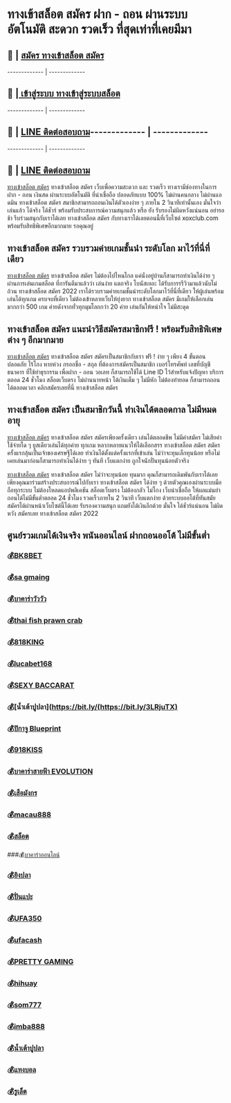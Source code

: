# ทางเข้าสล็อต สมัคร ฝาก - ถอน ผ่านระบบอัตโนมัติ สะดวก รวดเร็ว ที่สุดเท่าที่เคยมีมา

## :money_with_wings: | [สมัคร ทางเข้าสล็อต สมัคร ](https://bit.ly/3LRjuTX)
------------- | -------------
## :sparkling_heart: |[ เข้าสู่ระบบ ทางเข้าสู่ระบบสล็อต ](https://bit.ly/3LRjuTX)
------------- | -------------
## :calling: | [LINE ติดต่อสอบถาม](https://bit.ly/3fv4cbx)------------- | -------------

------------- | -------------
## :calling: | [LINE ติดต่อสอบถาม](https://bit.ly/3fv4cbx)
[ทางเข้าสล็อต สมัคร](https://bit.ly/3LRjuTX)​ ทางเข้าสล็อต สมัคร เว็บเพื่อความสะดวก และ รวดเร็ว ทางเรามีช่องทางในการฝาก - ถอน เงินสด ผ่านระบบอัตโนมัติ ที่น่าเชื่อถือ ปลอดภัยแบบ 100% ไม่ผ่านคนกลาง ไม่ผ่านแอดมิน ทางเข้าสล็อต สมัคร สมาชิกสามารถถอนเงินได้ตัวเองง่าย ๆ ภายใน 2 วินาทีเท่านั้นเอง มั่นใจว่าเล่นแล้ว ได้จริง ได้ชัวร์ พร้อมรับประสบการณ์ความสนุกแล้ว หรือ ยัง รับรองไม่ผิดหวังแน่นอน อย่ารอช้า รีบร่วมสนุกกับเราได้เลย ทางเข้าสล็อต สมัคร กับทางเราได้เลยตอนนี้ที่เว็บไซต์ xoxclub.com พร้อมรับสิทธิพิเศษอีกมากมาย รอคุณอยู่

## ทางเข้าสล็อต สมัคร รวบรวมค่ายเกมชั้นนำ ระดับโลก มาไว้ที่นี่ที่เดียว​
[ทางเข้าสล็อต สมัคร](https://bit.ly/3LRjuTX)​​ ทางเข้าสล็อต สมัคร ไม่ต้องไปไหนไกล แค่นั่งอยู่บ้านก็สามารถทำเงินได้ง่าย ๆ ผ่านการเล่นเกมสล็อต ที่การันตีมาแล้วว่า เล่นง่าย แตกจริง โบนัสเยอะ ได้รับการรรีวิวมาแล้วนับไม่ถ้วน ทางเข้าสล็อต สมัคร 2022 เราได้รวบรวมค่ายเกมชั้นนำระดับโลกมาไว้ที่นี่ที่เดียว ให้ผู้เล่นพร้อมเล่นได้ทุกเกม ครบจบที่เดียว ไม่ต้องเข้าหลายเว็บให้ยุ่งยาก ทางเข้าสล็อต สมัคร มีเกมให้เลือกเล่นมากกว่า 500 เกม ค่ายดังจากทั่วทุกมุมโลกกว่า 20 ค่าย เล่นกันให้หนำใจ ไม่มีสะดุด

## ทางเข้าสล็อต สมัคร แนะนำวิธีสมัครสมาชิกฟรี ! พร้อมรับสิทธิพิเศษต่าง ๆ อีกมากมาย
[ทางเข้าสล็อต สมัคร](https://bit.ly/3LRjuTX)​  ทางเข้าสล็อต สมัคร สมัครเป็นสมาชิกกับเรา ฟรี ! ง่าย ๆ เพียง 4 ขั้นตอน ปลอดภัย ไร้โกง หายห่วง
กรอกชื่อ - สกุล ที่ต้องการสมัครเป็นสมาชิก
เบอร์โทรศัพท์
เลขที่บัญชีธนาคาร ที่ใช้ทำธุรกรรม เพื่อฝาก - ถอน วอเลท ก็สามารถใช้ได้
Line ID ไว้สำหรับแจ้งปัญหา บริการตลอด 24 ชั่วโมง
สล็อตเว็บตรง ไม่ผ่านนายหน้า ได้เงินเต็ม ๆ ไม่มีหัก ไม่ต้องทำยอด ก็สามารถถอนได้ตลอดเวลา คลิกสมัครเลยที่นี่ ทางเข้าสล็อต สมัคร

## ทางเข้าสล็อต สมัคร เป็นสมาชิกวันนี้ ทำเงินได้ตลอดกาล ไม่มีหมดอายุ
[ทางเข้าสล็อต สมัคร](https://bit.ly/3LRjuTX)​​ ทางเข้าสล็อต สมัคร สมัครเพียงครั้งเดียว เล่นได้ตลอดชีพ ไม่มีค่าสมัคร ไม่เสียค่าใช้จ่ายใด ๆ ยูสเดียวเล่นได้ทุกค่าย ทุกเกม หลากหลายแนวให้ได้เลือกสรร ทางเข้าสล็อต สมัคร สมัครครั้งแรกลุ้นเป็นเจ้าของเศรษฐีได้เลย ทำเงินได้ตั้งแต่ครั้งแรกที่เข้าเล่น ไม่ว่าจะทุนเล็กทุนน้อย หรือไม่เคยเล่นมาก่อนก็สามารถทำเงินได้ง่าย ๆ ทันที เว็บแตกง่าย ถูกใจนักปั่นทุนน้อยตัวจริง

[ทางเข้าสล็อต สมัคร](https://bit.ly/3LRjuTX)​ ​ทางเข้าสล็อต สมัคร ไม่ว่าจะทุนน้อย ทุนมาก คุณก็สามารถเดิมพันกับเราได้เลย เพียงคุณมาร่วมสร้างประสบการณ์ไปกับเรา ทางเข้าสล็อต สมัคร ได้ง่าย ๆ ด้วยตัวคุณเองผ่านระบบมือถือทุกระบบ ไม่ต้องโหลดแอปพลิเคชัน สล็อตเว็บตรง ไม่ต้องกลัว ไม่โกง เว็บน่าเชื่อถือ ให้ผลแม่นยำ ถอนได้ไม่มีขั้นต่ำตลอด 24 ชั่วโมง รวดเร็วภายใน 2 วินาที เว็บแตกง่าย ด้วยระบบออโต้ที่ทันสมัย สมัครได้ผ่านหน้าเว็บไซต์นี้ได้เลย รับรองความสนุก แถมยังได้เงินอีกด้วย มั่นใจ ได้ชัวร์แน่นอน ไม่ผิดหวัง สมัครเลย ทางเข้าสล็อต สมัคร 2022

## ศูนย์รวมเกมได้เงินจริง พนันออนไลน์ ฝากถอนออโต้ ไม่มีขั้นต่ำ
### :moneybag:[BK8BET](https://bit.ly/3LRjuTX)​ ​
### :moneybag:[sa gmaing](https://bit.ly/3LRjuTX)​ ​
### :moneybag:[บาคาร่าวัววัว](https://bit.ly/3LRjuTX)​ 
### :moneybag:[thai fish prawn crab](https://bit.ly/3LRjuTX)​ 
### :moneybag:[818KING](https://bit.ly/3LRjuTX)​ ​
### :moneybag:[lucabet168](https://bit.ly/3LRjuTX)​ 
### :moneybag:[SEXY BACCARAT](https://bit.ly/3LRjuTX)​ 
### :moneybag:[น้ำเต้าปูปลา](https://bit.ly/(https://bit.ly/3LRjuTX)​ ​
### :moneybag:[ปิกาจู Blueprint](https://bit.ly/3LRjuTX)​ 
### :moneybag:[918KISS](https://bit.ly/3LRjuTX)​
### :moneybag:[บาคาร่าสายฟ้า EVOLUTION](https://bit.ly/3LRjuTX)​ 
### :moneybag:[เสือมังกร](https://bit.ly/3LRjuTX)​ 
### :moneybag:[macau888](https://bit.ly/3LRjuTX)​ 
### :moneybag:[สล็อต](https://bit.ly/3LRjuTX)​ 
 ###:moneybag:[บาคาร่าออนไลน์](https://bit.ly/3LRjuTX)​ 
### :moneybag:[ยิงปลา](https://bit.ly/3LRjuTX)​ 
### :moneybag:[ปั่นแปะ](https://bit.ly/3LRjuTX)​ 
### :moneybag:[UFA350](https://bit.ly/3LRjuTX)​ 
### :moneybag:[ufacash](https://bit.ly/3LRjuTX)​ 
### :moneybag:[PRETTY GAMING](https://bit.ly/3LRjuTX)​ 
### :moneybag:[hihuay](https://bit.ly/3LRjuTX)​ 
### :moneybag:[som777](https://bit.ly/3LRjuTX)​ 
### :moneybag:[imba888](https://bit.ly/3Lnpwvy)
### :moneybag:[น้ำเต้าปูปลา](https://bit.ly/3LRjuTX)​ 
### :moneybag:[แทงบอล](https://bit.ly/3LRjuTX)​ 
### :moneybag:[รูเล็ต](https://bit.ly/3LRjuTX)​ 

